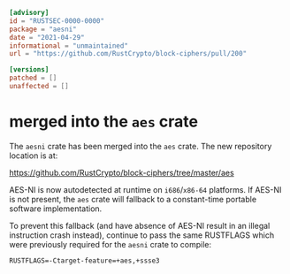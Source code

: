 ```toml
[advisory]
id = "RUSTSEC-0000-0000"
package = "aesni"
date = "2021-04-29"
informational = "unmaintained"
url = "https://github.com/RustCrypto/block-ciphers/pull/200"

[versions]
patched = []
unaffected = []
```

# merged into the `aes` crate

The `aesni` crate has been merged into the `aes` crate. The new repository
location is at:

<https://github.com/RustCrypto/block-ciphers/tree/master/aes>

AES-NI is now autodetected at runtime on `i686`/`x86-64` platforms.
If AES-NI is not present, the `aes` crate will fallback to a constant-time
portable software implementation.

To prevent this fallback (and have absence of AES-NI result in an illegal
instruction crash instead), continue to pass the same RUSTFLAGS which were
previously required for the `aesni` crate to compile:

```
RUSTFLAGS=-Ctarget-feature=+aes,+ssse3
```
